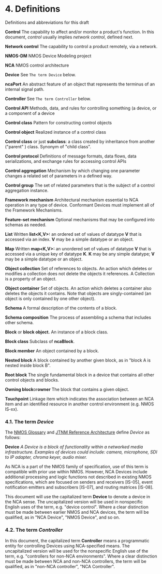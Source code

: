 # 4. Definitions

Definitions and abbreviations for this draft

**Control** The capability to affect and/or monitor a product's function. In this document, _control_ usually implies _network control_, defined next.

**Network control** The capability to control a product remotely, via a network.

**NMOS-DM** NMOS Device Modeling project

**NCA** NMOS control architecture

**Device** See `The term Device` below.

**ncaPort** An abstract feature of an object that represents the terminus of an internal signal path.

**Controller** See `The term Controller` below.

**Control API** Methods, data, and rules for controlling something (a device, or a component of a device

**Control class** Pattern for constructing control objects

**Control object** Realized instance of a control class

**Control class** or just **subclass**: a class created by inheritance from another ("parent" ) class. Synonym of "child class".

**Control protocol** Definitions of message formats, data flows, data serializations, and exchange rules for accessing control APIs

**Control aggregation** Mechanism by which changing one parameter changes a related set of parameters in a defined way.

**Control group** The set of related parameters that is the subject of a control aggregation instance.

**Framework mechanism** Architectural mechanism essential to NCA operation in any type of device. Conformant Devices must implement all of the Framework Mechanisms.

**Feature-set mechanism** Optional mechanisms that may be configured into schemas as needed.

**List** Written **list<K,V>:** an ordered set of values of datatype **V** that is accessed via an index. **V** may be a simple datatype or an object.

**Map** Written **map<K,V>:** an unordered set of values of datatype **V** that is accessed via a unique key of datatype **K**. **K** may be any simple datatype; **V** may be a simple datatype or an object.

**Object collection** Set of references to objects. An action which deletes or modifies a collection does not delete the objects it references. A Collection is a property of an object.

**Object container** Set of objects. An action which deletes a container also deletes the objects it contains. Note that objects are singly-contained (an object is only contained by one other object).

**Schema** A formal description of the contents of a block.

**Schema composition** The process of assembling a schema that includes other schema.

**Block** or **block object.** An instance of a block class.

**Block class** Subclass of **ncaBlock**.

**Block member** An object contained by a block.

**Nested block** A block contained by another given block, as in "block A is nested inside block B".

**Root block** The single fundamental block in a device that contains all other control objects and blocks.

**Owning block**or**owner** The block that contains a given object.

**Touchpoint** Linkage item which indicates the association between an NCA item and an identified resource in another control environment (e.g. NMOS IS-xx).

### 4.1. The term _Device_

The [NMOS Glossary][NMOS-G] and [JTNM Reference Architecture][JTNM-RA] define _Device_ as follows:

**Device** _A Device is a block of functionality within a networked media infrastructure. Examples of devices could include: camera, microphone, SDI to IP adapter, chroma keyer, audio mixer._

As NCA is a part of the NMOS family of specification, use of this term is compatible with prior use within NMOS. However, NCA Devices include additional processing and logic functions not described in existing NMOS specifications, which are focused on senders and receivers \[IS-05\], event notification emitters and subscribers \[IS-07\], and routing matrices \[IS-08\].

This document will use the capitalized term **Device** to denote a device in the NCA sense. The uncapitalized version will be used in nonspecific English uses of the term, e.g. "device control". Where a clear distinction must be made between earlier NMOS and NCA devices, the term will be qualified, as in "NCA Device", "NMOS Device", and so on.

### 4.2. The term _Controller_

In this document, the capitalized term **Controller** means a programmatic entity for controlling Devices using NCA-specified means. The uncapitalized version will be used for the nonspecific English use of the term, e.g. "controllers for non-NCA environments". Where a clear distinction must be made between NCA and non-NCA controllers, the term will be qualified, as in "non-NCA controller", "NCA Controller".

[NMOS-G]: https://specs.amwa.tv/nmos/branches/main/docs/4.0._Glossary.html "NMOS Glossary"

<!-- 
[NMOS-OV]: https://specs.amwa.tv/nmos/branches/main/docs/2.0._Technical_Overview.html "NMOS Technical Overview"
 -->

[JTNM-RA]: https://www.jt-nm.org/reference-architecture "Joint Taskforce on Network Media Reference Architecture v1.0"

